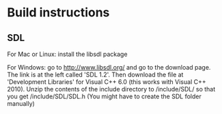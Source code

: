 Build instructions
==================

SDL
---
For Mac or Linux: install the libsdl package

For Windows: go to http://www.libsdl.org/ and go to the download page. The link is at the left called 'SDL 1.2'.
Then download the file at 'Development Libraries' for Visual C++ 6.0 (this works with Visual C++ 2010).
Unzip the contents of the include directory to /include/SDL/ so that you get /include/SDL/SDL.h
(You might have to create the SDL folder manually)